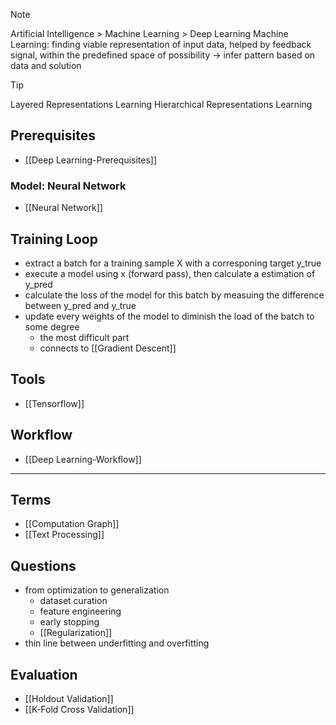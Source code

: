 
>[!note]
>Artificial Intelligence > Machine Learning > Deep Learning
>Machine Learning: finding viable representation of input data, helped by feedback signal, within the predefined space of possibility
>-> infer pattern based on data and solution

>[!tip] 
>Layered Representations Learning
>Hierarchical Representations Learning

## Prerequisites
- [[Deep Learning-Prerequisites]]
### Model: Neural Network
- [[Neural Network]]
## Training Loop
* extract a batch for a training sample X with a corresponing target y_true 
* execute a model using x (forward pass), then calculate a estimation of y_pred
* calculate the loss of the model for this batch by measuing the difference between y_pred and y_true 
* update every weights of the model to diminish the load of the batch to some degree 
	* the most difficult part
	* connects to [[Gradient Descent]]
## Tools
- [[Tensorflow]]
## Workflow
- [[Deep Learning-Workflow]]


---
## Terms
- [[Computation Graph]]
- [[Text Processing]]
## Questions
- from optimization to generalization
	- dataset curation
	- feature engineering
	- early stopping
	- [[Regularization]]
- thin line between underfitting and overfitting
## Evaluation
- [[Holdout Validation]]
- [[K-Fold Cross Validation]]
